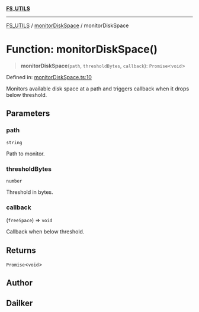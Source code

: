 [**FS_UTILS**](../../README.md)

***

[FS_UTILS](../../README.md) / [monitorDiskSpace](../README.md) / monitorDiskSpace

# Function: monitorDiskSpace()

> **monitorDiskSpace**(`path`, `thresholdBytes`, `callback`): `Promise`\<`void`\>

Defined in: [monitorDiskSpace.ts:10](https://github.com/dailker/everyutil-js/blob/b3e269da55b7d96c15eb37e98c5c4f6b94f05f6f/src/fs/monitorDiskSpace.ts#L10)

Monitors available disk space at a path and triggers callback when it drops below threshold.

## Parameters

### path

`string`

Path to monitor.

### thresholdBytes

`number`

Threshold in bytes.

### callback

(`freeSpace`) => `void`

Callback when below threshold.

## Returns

`Promise`\<`void`\>

## Author

## Dailker
